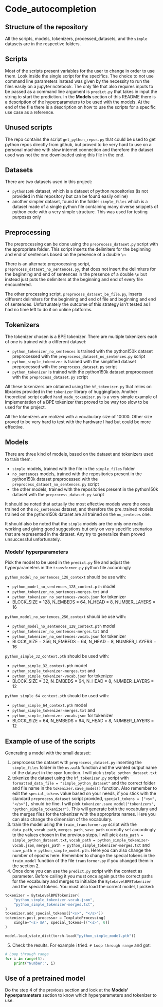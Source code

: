 # Code_autocompletion

## Structure of the repository

All the scripts, models, tokenizers, processed_datasets, and the `simple` datasets are in the respective folders.

## Scripts

Most of the scripts present variables for the user to change in order to use them. Look inside the single script for the specifics. The choice to not use command line parameters instead was given by the necessity to run the files easily on a jupyter notebook.
The only file that also requires inputs to be passed as a command line argument is `predict.py` that takes in input the string to start the prediction.
In the **Models** section of this README there is a description of the hyperparameters to be used with the models.
At the end of the file there is a description on how to use the scripts for a specific use case as a reference.

## Unused scripts

The repo contains the script `get_python_repos.py` that could be used to get python repos directly from github, but proved to be very hard to use on a personal machine with slow internet connection and therefore the dataset used was not the one downloaded using this file in the end.

## Datasets

There are two datasets used in this project:

- `python150k` dataset, which is a dataset of python repositories (is not provided in this repository but can be found easily online)
- another simpler dataset, found in the folder `simple_files` which is a dataset made of a single python file containing many diverse snippets of python code with a very simple structure. This was used for testing purposes only

## Preprocessing

The preprocessing can be done using the `preprocess_dataset.py` script with the appropriate folder. This script inserts the delimiters for the beginning and end of sentences based on the presence of a double `\n`

There is an alternate preprocessing script, `preprocess_dataset_no_sentences.py`, that does not insert the delimiters for the beginning and end of sentences in the presence of a double `\n` but instead just puts the delimiters at the beginning and end of every file encountered.

The other processing script, `preprocess_dataset_be_file.py`, inserts different delimiters for the beginning and end of file and beginning and end of sentences. Unfortunately the outcome of this strategy isn't tested as I had no time left to do it on online platforms.

## Tokenizers

The tokenizer chosen is a BPE tokenizer. There are multiple tokenizers each of one is trained with a different dataset:

- `python_tokenizer_no_sentences` is trained with the python150k dataset preprocessed with the `preprocess_dataset_no_sentences.py` script
- `python_simple_tokenizer` is trained with the simplified dataset preprocessed with the `preprocess_dataset.py` script
- `python_tokenizer` is trained with the python150k dataset preprocessed with the `preprocess_dataset.py` script

All these tokenizers are obtained using the `hf_tokenizer.py` that relies on libraries provided in the `tokenizer` library of huggingface. Another theoretical script called `hand_made_tokenizer.py` is a very simple example of implementation of a BPE tokenizer that proved to be way too slow to be used for the project.

All the tokenizers are realized with a vocabulary size of 10000. Other size proved to be very hard to test with the hardware I had but could be more effective.

## Models

There are three kind of models, based on the dataset and tokenizers used to train them:

- `simple` models, trained with the file in the `simple_files` folder
- `no_sentences` models, trained with the repositories present in the python150k dataset preprocessed with the `preprocess_dataset_no_sentences.py` script
- the other models, trained with the repositories present in the python150k dataset with the `preprocess_dataset.py` script

It should be noted that actually the most effective models were the ones trained on the `no_sentences` dataset, and therefore the pre_trained models trained on the python150k dataset are all trained on the `no_senteces` one.

It should also be noted that the `simple` models are the only one really working and giving good suggestions but only on very specific scenarios that are represented in the dataset. Any try to generalize them proved unsuccessful unfortunately.

### Models' hyperparameters

Pick the model to be used in the `predict.py` file and adjust the hyperparameters in the `transformer.py` python file accordingly

`python_model_no_sentences_128_context` should be use with:

- `python_model_no_sentences_128_context.pth` model
- `python_tokenizer_no_sentences-merges.txt` and
- `python_tokenizer_no_sentences-vocab.json` for tokenizer
- BLOCK_SIZE = 128, N_EMBEDS = 64, N_HEAD = 8, NUMBER_LAYERS = 16

`python_model_no_sentences_256_context` should be use with:

- `python_model_no_sentences_128_context.pth` model
- `python_tokenizer_no_sentences-merges.txt` and
- `python_tokenizer_no_sentences-vocab.json` for tokenizer
- BLOCK_SIZE = 256, N_EMBEDS = 64, N_HEAD = 8, NUMBER_LAYERS = 16

`python_simple_32_context.pth` should be used with:

- `python_simple_32_context.pth` model
- `python_simple_tokenizer-merges.txt` and
- `python_simple_tokenizer-vocab.json` for tokenizer
- BLOCK_SIZE = 32, N_EMBEDS = 64, N_HEAD = 8, NUMBER_LAYERS = 12

`python_simple_64_context.pth` should be used with:

- `python_simple_64_context.pth` model
- `python_simple_tokenizer-merges.txt` and
- `python_simple_tokenizer-vocab.json` for tokenizer
- BLOCK_SIZE = 64, N_EMBEDS = 64, N_HEAD = 8, NUMBER_LAYERS = 12

## Example of use of the scripts

Generating a model with the small dataset:

1. preprocess the dataset with `preprocess_dataset.py` inserting the `simple_files` folder in the `os.walk` function and the wanted output name of the dataset in the `open` function. I will pick `simple_python_dataset.txt`
2. tokenize the dataset using the `hf_tokenizer.py` script with `formatted_data_file = "simple_python_dataset"` and the correct folder and file name in the `tokenizer.save_model()` function. Also remember to edit the `special_tokens` value based on your needs, if you stick with the standard `preprocess_dataset` script provided, `special_tokens = ["<s>", "</s>"],` should be fine. I will pick `tokenizer.save_model("tokenizers", "python_simple_tokenizer")`. This will generate both the vocabulary and the merges files for the tokenizer with the appropriate names. Here you can also change the dimension of the vocabulary.
3. train the model using the `train_transformer.py` script with the `data_path`, `vocab_path`, `merges_path`, `save_path` correctly set accordingly to the values chosen in the previous steps. I will pick `data_path = simple_python_dataset.txt`, `vocab_path = python_simple_tokenizer-vocab.json`, `merges_path = python_simple_tokenizer-merges.txt` and `save_path = python_simple_model.pth`. Here you can also change the number of epochs here. Remember to change the special tokens in the `train_model` function of the file `transformer.py` if you changed them in the section 2.
4. Once done you can use the `predict.py` script with the context as parameter. Before calling it you must once again put the correct paths for the vocabulary and merges to initialize the `ByteLevelBPETokenizer` and the special tokens. You must also load the correct model, I picked:

```Python
tokenizer = ByteLevelBPETokenizer(
    "python_simple_tokenizer-vocab.json",
    "python_simple_tokenizer-merges.txt",
)
tokenizer.add_special_tokens(["<s>", "</s>"])
tokenizer.post_processor = TemplateProcessing(
    single="<s> $A", special_tokens=[("<s>", 0)]
)

model.load_state_dict(torch.load("python_simple_model.pth"))
```

5. Check the results. For example i tried:
`# Loop through range` and got:

```Python
# Loop through range
for i in range(5):
    print("Number:", i)
```

## Use of a pretrained model

Do the step 4 of the previous section and look at the **Models' hyperparameters** section to know which hyperparameters and tokenizer to use.
